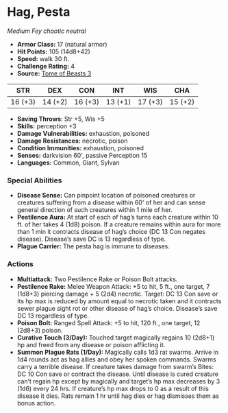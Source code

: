 # Hag, Pesta

*Medium* *Fey* *chaotic neutral*

- **Armor Class:** 17 (natural armor)
- **Hit Points:** 105 (14d8+42)
- **Speed:** walk 30 ft.
- **Challenge Rating:** 4
- **Source:** [Tome of Beasts 3](https://koboldpress.com/kpstore/product/tome-of-beasts-2-for-5th-edition/)

| STR | DEX | CON | INT | WIS | CHA |
| --- | --- | --- | --- | --- | --- |
| 16 (+3) | 14 (+2) | 16 (+3) | 13 (+1) | 17 (+3) | 15 (+2) |

- **Saving Throws**: Str +5, Wis +5
- **Skills:** perception +3
- **Damage Vulnerabilities:** exhaustion, poisoned
- **Damage Resistances:** necrotic, poison
- **Condition Immunities:** exhaustion, poisoned
- **Senses:** darkvision 60', passive Perception 15
- **Languages:** Common, Giant, Sylvan
### Special Abilities
- **Disease Sense:** Can pinpoint location of poisoned creatures or creatures suffering from a disease within 60' of her and can sense general direction of such creatures within 1 mile of her.
- **Pestilence Aura:** At start of each of hag’s turns each creature within 10 ft. of her takes 4 (1d8) poison. If a creature remains within aura for more than 1 min it contracts disease of hag’s choice (DC 13 Con negates disease). Disease’s save DC is 13 regardless of type.
- **Plague Carrier:** The pesta hag is immune to diseases.
### Actions
- **Multiattack:** Two Pestilence Rake or Poison Bolt attacks.
- **Pestilence Rake:** Melee Weapon Attack: +5 to hit, 5 ft., one target, 7 (1d8+3) piercing damage + 5 (2d4) necrotic. Target: DC 13 Con save or its hp max is reduced by amount equal to necrotic taken and it contracts sewer plague sight rot or other disease of hag’s choice. Disease’s save DC 13 regardless of type.
- **Poison Bolt:** Ranged Spell Attack: +5 to hit, 120 ft., one target, 12 (2d8+3) poison.
- **Curative Touch (3/Day):** Touched target magically regains 10 (2d8+1) hp and freed from any disease or poison afflicting it.
- **Summon Plague Rats (1/Day):** Magically calls 1d3 rat swarms. Arrive in 1d4 rounds act as hag allies and obey her spoken commands. Swarms carry a terrible disease. If creature takes damage from swarm’s Bites: DC 10 Con save or contract the disease. Until disease is cured creature can’t regain hp except by magically and target’s hp max decreases by 3 (1d6) every 24 hrs. If creature’s hp max drops to 0 as a result of this disease it dies. Rats remain 1 hr until hag dies or hag dismisses them as bonus action.
